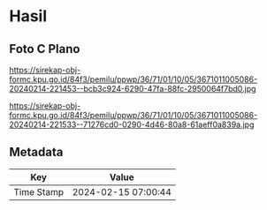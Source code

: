 # Hasil

## Foto C Plano

https://sirekap-obj-formc.kpu.go.id/84f3/pemilu/ppwp/36/71/01/10/05/3671011005086-20240214-221453--bcb3c924-6290-47fa-88fc-2950064f7bd0.jpg

https://sirekap-obj-formc.kpu.go.id/84f3/pemilu/ppwp/36/71/01/10/05/3671011005086-20240214-221533--71276cd0-0290-4d46-80a8-61aeff0a839a.jpg


## Metadata

| Key        | Value               |
| ---------- | ------------------- |
| Time Stamp | 2024-02-15 07:00:44 |



